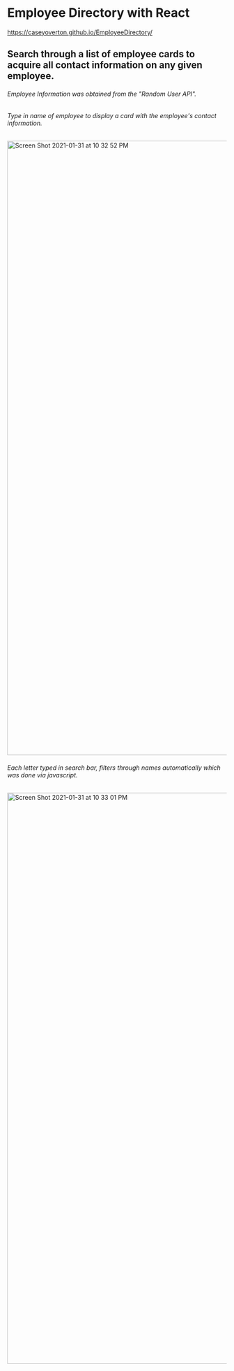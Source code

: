 # Employee Directory with React
https://caseyoverton.github.io/EmployeeDirectory/

## Search through a list of employee cards to acquire all contact information on any given employee.
###### Employee Information was obtained from the "Random User API".


###### Type in name of employee to display a card with the employee's contact information. 
 
<img width="1406" alt="Screen Shot 2021-01-31 at 10 32 52 PM" src="https://user-images.githubusercontent.com/68711930/106412640-366b6c80-6416-11eb-8496-3a4c80eecc0a.png">

###### Each letter typed in search bar, filters through names automatically which was done via javascript. 
<img width="1307" alt="Screen Shot 2021-01-31 at 10 33 01 PM" src="https://user-images.githubusercontent.com/68711930/106412209-27d08580-6415-11eb-8161-92eb56630370.png">
